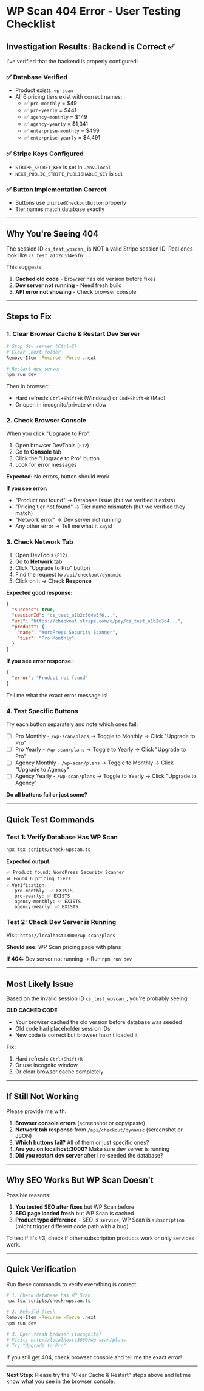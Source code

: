 # WP Scan 404 Error - User Testing Checklist

## Investigation Results: Backend is Correct ✅

I've verified that the backend is properly configured:

### ✅ Database Verified
- Product exists: `wp-scan`  
- All 6 pricing tiers exist with correct names:
  - ✅ `pro-monthly` = $49
  - ✅ `pro-yearly` = $441
  - ✅ `agency-monthly` = $149
  - ✅ `agency-yearly` = $1,341
  - ✅ `enterprise-monthly` = $499
  - ✅ `enterprise-yearly` = $4,491

### ✅ Stripe Keys Configured
- `STRIPE_SECRET_KEY` is set in `.env.local`
- `NEXT_PUBLIC_STRIPE_PUBLISHABLE_KEY` is set

### ✅ Button Implementation Correct
- Buttons use `UnifiedCheckoutButton` properly
- Tier names match database exactly

---

## Why You're Seeing 404

The session ID `cs_test_wpscan_` is NOT a valid Stripe session ID. Real ones look like `cs_test_a1b2c3d4e5f6...`

This suggests:
1. **Cached old code** - Browser has old version before fixes
2. **Dev server not running** - Need fresh build
3. **API error not showing** - Check browser console

---

## Steps to Fix

### 1. **Clear Browser Cache & Restart Dev Server**

```bash
# Stop dev server (Ctrl+C)
# Clear .next folder
Remove-Item -Recurse -Force .next

# Restart dev server
npm run dev
```

Then in browser:
- Hard refresh: `Ctrl+Shift+R` (Windows) or `Cmd+Shift+R` (Mac)
- Or open in incognito/private window

### 2. **Check Browser Console**

When you click "Upgrade to Pro":

1. Open browser DevTools (`F12`)
2. Go to **Console** tab
3. Click the "Upgrade to Pro" button
4. Look for error messages

**Expected:** No errors, button should work

**If you see error:**
- "Product not found" → Database issue (but we verified it exists)
- "Pricing tier not found" → Tier name mismatch (but we verified they match)
- "Network error" → Dev server not running
- Any other error → Tell me what it says!

### 3. **Check Network Tab**

1. Open DevTools (`F12`)
2. Go to **Network** tab
3. Click "Upgrade to Pro" button
4. Find the request to `/api/checkout/dynamic`
5. Click on it → Check **Response**

**Expected good response:**
```json
{
  "success": true,
  "sessionId": "cs_test_a1b2c3d4e5f6...",
  "url": "https://checkout.stripe.com/c/pay/cs_test_a1b2c3d4...",
  "product": {
    "name": "WordPress Security Scanner",
    "tier": "Pro Monthly"
  }
}
```

**If you see error response:**
```json
{
  "error": "Product not found"
}
```

Tell me what the exact error message is!

### 4. **Test Specific Buttons**

Try each button separately and note which ones fail:

- [ ] Pro Monthly - `/wp-scan/plans` → Toggle to Monthly → Click "Upgrade to Pro"
- [ ] Pro Yearly - `/wp-scan/plans` → Toggle to Yearly → Click "Upgrade to Pro"
- [ ] Agency Monthly - `/wp-scan/plans` → Toggle to Monthly → Click "Upgrade to Agency"
- [ ] Agency Yearly - `/wp-scan/plans` → Toggle to Yearly → Click "Upgrade to Agency"

**Do all buttons fail or just some?**

---

## Quick Test Commands

### Test 1: Verify Database Has WP Scan
```bash
npx tsx scripts/check-wpscan.ts
```

**Expected output:**
```
✅ Product found: WordPress Security Scanner
📊 Found 6 pricing tiers
✓ Verification:
   pro-monthly: ✅ EXISTS
   pro-yearly: ✅ EXISTS
   agency-monthly: ✅ EXISTS
   agency-yearly: ✅ EXISTS
```

### Test 2: Check Dev Server is Running
Visit: `http://localhost:3000/wp-scan/plans`

**Should see:** WP Scan pricing page with plans

**If 404:** Dev server not running → Run `npm run dev`

---

## Most Likely Issue

Based on the invalid session ID `cs_test_wpscan_`, you're probably seeing:

**OLD CACHED CODE**
- Your browser cached the old version before database was seeded
- Old code had placeholder session IDs
- New code is correct but browser hasn't loaded it

**Fix:** 
1. Hard refresh: `Ctrl+Shift+R`
2. Or use incognito window
3. Or clear browser cache completely

---

## If Still Not Working

Please provide me with:

1. **Browser console errors** (screenshot or copy/paste)
2. **Network tab response** from `/api/checkout/dynamic` (screenshot or JSON)
3. **Which buttons fail?** All of them or just specific ones?
4. **Are you on localhost:3000?** Make sure dev server is running
5. **Did you restart dev server** after I re-seeded the database?

---

## Why SEO Works But WP Scan Doesn't

Possible reasons:
1. **You tested SEO after fixes** but WP Scan before
2. **SEO page loaded fresh** but WP Scan is cached
3. **Product type difference** - SEO is `service`, WP Scan is `subscription` (might trigger different code path with a bug)

To test if it's #3, check if other subscription products work or only services work.

---

## Quick Verification

Run these commands to verify everything is correct:

```bash
# 1. Check database has WP Scan
npx tsx scripts/check-wpscan.ts

# 2. Rebuild fresh
Remove-Item -Recurse -Force .next
npm run dev

# 3. Open fresh browser (incognito)
# Visit: http://localhost:3000/wp-scan/plans
# Try "Upgrade to Pro"
```

If you still get 404, check browser console and tell me the exact error!

---

**Next Step:** Please try the "Clear Cache & Restart" steps above and let me know what you see in the browser console.
